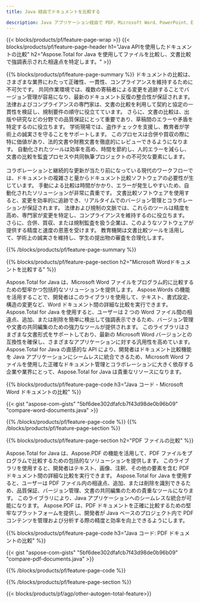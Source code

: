 ```yaml
---
title: Java 経由でドキュメントを比較する 

description: Java アプリケーション経由で PDF、Microsoft Word、PowerPoint、Excel ファイルを比較します。強調表示された比較結果を取得します。
---
```


{{< blocks/products/pf/feature-page-wrap >}}
{{< blocks/products/pf/feature-page-header h1="Java APIを使用したドキュメントの比較" h2="Aspose.Total for Java を使用してファイルを比較し、文書比較で強調表示された相違点を特定します。" >}}

{{% blocks/products/pf/feature-page-summary %}}
ドキュメントの比較は、さまざまな業界にわたって正確性、一貫性、コンプライアンスを維持するために不可欠です。 共同作業環境では、複数の寄稿者による変更を追跡することでバージョン管理が容易になり、最新のドキュメント反復の整合性が保証されます。 法律およびコンプライアンスの専門家は、文書の比較を利用して契約と協定の一貫性を検証し、規制要件の順守に役立てています。 さらに、文書の比較は、出版や研究などの分野での品質保証にとって重要であり、草稿間のエラーや矛盾を特定するのに役立ちます。 学術現場では、盗作チェックを支援し、教育者が学術上の誠実さを守ることをサポートします。 このプロセスは合併や買収の際に特に価値があり、法的文書や財務文書を徹底的にレビューできるようになります。 自動化されたツールは効率を高め、時間を節約し、人的エラーを減らし、文書の比較を監査プロセスや共同執筆プロジェクトの不可欠な要素にします。
<br /><br />
コラボレーションと継続的な更新が当たり前になっている現代のワークフローでは、ドキュメントの複雑さと量からドキュメント比較ソフトウェアの必要性が生じています。 手動による比較は時間がかかり、エラーが発生しやすいため、自動化されたソリューションが非常に貴重です。 文書比較ソフトウェアを使用すると、変更を効率的に追跡でき、リアルタイムでのバージョン管理とコラボレーションが保証されます。 法律および規制の文脈では、これらのツールは精度を高め、専門家が変更を特定し、コンプライアンスを維持するのに役立ちます。 さらに、合併、買収、または規制監査を扱う企業は、このようなソフトウェアが提供する精度と速度の恩恵を受けます。 教育機関は文書比較ツールを活用して、学術上の誠実さを維持し、学生の提出物の審査を合理化します。

{{% /blocks/products/pf/feature-page-summary  %}}

{{% blocks/products/pf/feature-page-section  h2="Microsoft Wordドキュメントを比較する" %}}

Aspose.Total for Java は、Microsoft Word ファイルをプログラム的に比較するための堅牢かつ包括的なソリューションを提供します。 Aspose.Words の機能を活用することで、開発者はこのライブラリを使用して、テキスト、書式設定、構造の変更など、Word ドキュメント間の詳細な比較を実行できます。 Aspose.Total for Java を使用すると、ユーザーは 2 つの Word ファイル間の相違点、追加、または削除を簡単に検出して強調表示できるため、バージョン管理や文書の共同編集のための強力なツールが提供されます。 このライブラリはさまざまな文書形式をサポートしており、最新の Microsoft Word バージョンとの互換性を確保し、さまざまなアプリケーションに対する汎用性を高めています。 Aspose.Total for Java の直感的な API により、開発者はドキュメント比較機能を Java アプリケーションにシームレスに統合できるため、Microsoft Word ファイルを使用した正確なドキュメント管理とコラボレーションに大きく依存する企業や業界にとって、Aspose.Total for Java は貴重なリソースになります。

{{% blocks/products/pf/feature-page-code h3="Java コード - Microsoft Word ドキュメントの比較" %}}

{{< gist "aspose-com-gists" "5bf6dee302dfafcb7f43d98de0b96b09" "compare-word-documents.java" >}}

{{% /blocks/products/pf/feature-page-code  %}}
{{% /blocks/products/pf/feature-page-section %}}

{{% blocks/products/pf/feature-page-section  h2="PDF ファイルの比較" %}}

Aspose.Total for Java は、Aspose.PDF の機能を活用して、PDF ファイルをプログラムで比較するための包括的なソリューションを提供します。 このライブラリを使用すると、開発者はテキスト、画像、注釈、その他の要素を含む PDF ドキュメント間の詳細な比較を実行できます。 Aspose.Total for Java を使用すると、ユーザーは PDF ファイル内の相違点、追加、または削除を識別できるため、品質保証、バージョン管理、文書の共同編集のための貴重なツールになります。 このライブラリにより、Java アプリケーションへのシームレスな統合が可能になります。 Aspose.PDF は、PDF ドキュメントを正確に比較するための堅牢なプラットフォームを提供し、開発者が Java ベースのプロジェクト内で PDF コンテンツを管理および分析する際の精度と効率を向上できるようにします。

{{% blocks/products/pf/feature-page-code h3="Java コード: PDF ドキュメントの比較" %}}

{{< gist "aspose-com-gists" "5bf6dee302dfafcb7f43d98de0b96b09" "compare-pdf-documents.java" >}}

{{% /blocks/products/pf/feature-page-code  %}}

{{% /blocks/products/pf/feature-page-section %}}

{{< blocks/products/pf/agp/other-autogen-total-feature>}}